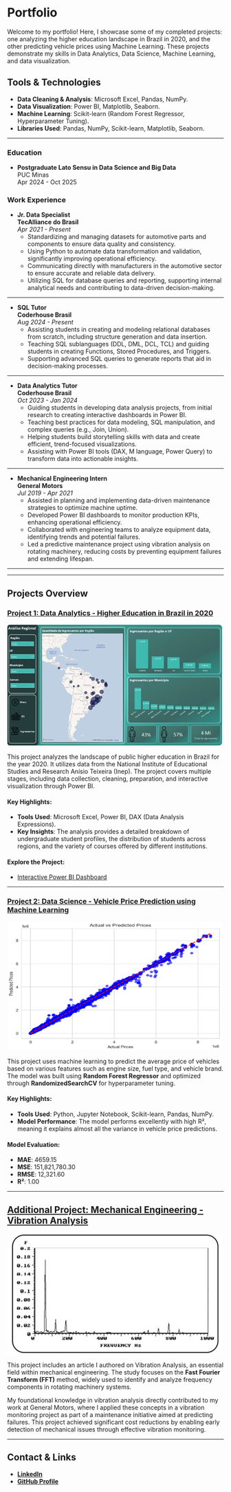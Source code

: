 # Portfolio

Welcome to my portfolio! Here, I showcase some of my completed projects: one analyzing the higher education landscape in Brazil in 2020, and the other predicting vehicle prices using Machine Learning. These projects demonstrate my skills in Data Analytics, Data Science, Machine Learning, and data visualization.

## Tools & Technologies

- **Data Cleaning & Analysis**: Microsoft Excel, Pandas, NumPy.
- **Data Visualization**: Power BI, Matplotlib, Seaborn.
- **Machine Learning**: Scikit-learn (Random Forest Regressor, Hyperparameter Tuning).
- **Libraries Used**: Pandas, NumPy, Scikit-learn, Matplotlib, Seaborn.
  
---

### Education
- **Postgraduate Lato Sensu in Data Science and Big Data**  
  PUC Minas  
  Apr 2024 - Oct 2025

### Work Experience

- **Jr. Data Specialist**  
  **TecAlliance do Brasil**  
  *Apr 2021 - Present*  
  - Standardizing and managing datasets for automotive parts and components to ensure data quality and consistency.
  - Using Python to automate data transformation and validation, significantly improving operational efficiency.
  - Communicating directly with manufacturers in the automotive sector to ensure accurate and reliable data delivery.
  - Utilizing SQL for database queries and reporting, supporting internal analytical needs and contributing to data-driven decision-making.

---

- **SQL Tutor**  
  **Coderhouse Brasil**  
  *Aug 2024 - Present*  
  - Assisting students in creating and modeling relational databases from scratch, including structure generation and data insertion.
  - Teaching SQL sublanguages (DDL, DML, DCL, TCL) and guiding students in creating Functions, Stored Procedures, and Triggers.
  - Supporting advanced SQL queries to generate reports that aid in decision-making processes.

---

- **Data Analytics Tutor**  
  **Coderhouse Brasil**  
  *Oct 2023 - Jan 2024*  
  - Guiding students in developing data analysis projects, from initial research to creating interactive dashboards in Power BI.
  - Teaching best practices for data modeling, SQL manipulation, and complex queries (e.g., Join, Union).
  - Helping students build storytelling skills with data and create efficient, trend-focused visualizations.
  - Assisting with Power BI tools (DAX, M language, Power Query) to transform data into actionable insights.

---

- **Mechanical Engineering Intern**  
  **General Motors**  
  *Jul 2019 - Apr 2021*  
  - Assisted in planning and implementing data-driven maintenance strategies to optimize machine uptime.
  - Developed Power BI dashboards to monitor production KPIs, enhancing operational efficiency.
  - Collaborated with engineering teams to analyze equipment data, identifying trends and potential failures.
  - Led a predictive maintenance project using vibration analysis on rotating machinery, reducing costs by preventing equipment failures and extending lifespan. 

---



---

## Projects Overview

### [Project 1: Data Analytics - Higher Education in Brazil in 2020](https://github.com/Gustavo-Saffiotti/Data_Analytics)

![](Images/Region.jpg)



This project analyzes the landscape of public higher education in Brazil for the year 2020. It utilizes data from the National Institute of Educational Studies and Research Anísio Teixeira (Inep). The project covers multiple stages, including data collection, cleaning, preparation, and interactive visualization through Power BI.

#### Key Highlights:
- **Tools Used**: Microsoft Excel, Power BI, DAX (Data Analysis Expressions).
- **Key Insights**: The analysis provides a detailed breakdown of undergraduate student profiles, the distribution of students across regions, and the variety of courses offered by different institutions.

#### Explore the Project:
- [Interactive Power BI Dashboard](https://app.powerbi.com/view?r=eyJrIjoiOTcxMjBmN2YtZWFhNS00YzA4LWE2NzEtNzRmZGQ3OWY5ZmE5IiwidCI6IjJkM2IxMDY0LTc1MDEtNDQ0NC04MzRlLTI2YmI2NjNkMzhmZSJ9&pageName=ReportSectione93835085c205b6e0c94)

---

### [Project 2: Data Science - Vehicle Price Prediction using Machine Learning](https://github.com/Gustavo-Saffiotti/Data_Science)

![](Images/Result.png)

This project uses machine learning to predict the average price of vehicles based on various features such as engine size, fuel type, and vehicle brand. The model was built using **Random Forest Regressor** and optimized through **RandomizedSearchCV** for hyperparameter tuning.

#### Key Highlights:
- **Tools Used**: Python, Jupyter Notebook, Scikit-learn, Pandas, NumPy.
- **Model Performance**: The model performs excellently with high R², meaning it explains almost all the variance in vehicle price predictions.

#### Model Evaluation:
- **MAE**: 4659.15
- **MSE**: 151,821,780.30
- **RMSE**: 12,321.60
- **R²**: 1.00


 

---
## [Additional Project: Mechanical Engineering - Vibration Analysis](https://github.com/Gustavo-Saffiotti/Vibration-Analysis)

![](Images/spectrum.jpg)

This project includes an article I authored on Vibration Analysis, an essential field within mechanical engineering. The study focuses on the **Fast Fourier Transform (FFT)** method, widely used to identify and analyze frequency components in rotating machinery systems.

My foundational knowledge in vibration analysis directly contributed to my work at General Motors, where I applied these concepts in a vibration monitoring project as part of a maintenance initiative aimed at predicting failures. This project achieved significant cost reductions by enabling early detection of mechanical issues through effective vibration monitoring.



---

## Contact & Links

- **[LinkedIn](https://www.linkedin.com/in/gustavo-maldonado-saffiotti)**
- **[GitHub Profile](https://github.com/Gustavo-Saffiotti)**
